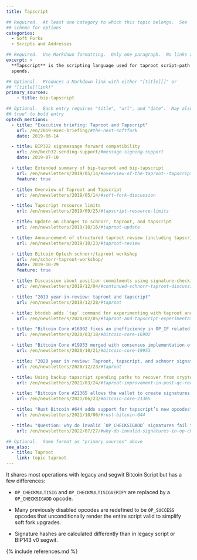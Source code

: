 ```yaml
---
title: Tapscript

## Required.  At least one category to which this topic belongs.  See
## schema for options
categories:
  - Soft Forks
  - Scripts and Addresses

## Required.  Use Markdown formatting.  Only one paragraph.  No links allowed.
excerpt: >
  **Tapscript** is the scripting language used for taproot script-path
  spends.

## Optional.  Produces a Markdown link with either "[title][]" or
## "[title](link)"
primary_sources:
    - title: bip-tapscript

## Optional.  Each entry requires "title", "url", and "date".  May also use "feature:
## true" to bold entry
optech_mentions:
  - title: "Executive briefing: Taproot and Tapscript"
    url: /en/2019-exec-briefing/#the-next-softfork
    date: 2019-06-14

  - title: BIP322 signmessage forward compatibility
    url: /en/bech32-sending-support/#message-signing-support
    date: 2019-07-10

  - title: Extended summary of bip-taproot and bip-tapscript
    url: /en/newsletters/2019/05/14/#overview-of-the-taproot--tapscript-proposed-bips
    feature: true

  - title: Overview of Taproot and Tapscript
    url: /en/newsletters/2019/05/14/#soft-fork-discussion

  - title: Tapscript resource limits
    url: /en/newsletters/2019/09/25/#tapscript-resource-limits

  - title: Update on changes to schnorr, taproot, and tapscript
    url: /en/newsletters/2019/10/16/#taproot-update

  - title: Announcement of structured taproot review (including tapscript)
    url: /en/newsletters/2019/10/23/#taproot-review

  - title: Bitcoin Optech schnorr/taproot workshop
    url: /en/schorr-taproot-workshop/
    date: 2019-10-29
    feature: true

  - title: Discussion about position commitments using signature-checking opcodes
    url: /en/newsletters/2019/12/04/#continued-schnorr-taproot-discussion

  - title: "2019 year-in-review: taproot and tapscript"
    url: /en/newsletters/2019/12/28/#taproot

  - title: btcdeb adds `tap` command for experimenting with taproot and tapscript
    url: /en/newsletters/2020/02/05/#taproot-and-tapscript-experimentation-tool

  - title: "Bitcoin Core #16902 fixes an inefficiency in OP_IF related opcodes"
    url: /en/newsletters/2020/03/18/#bitcoin-core-16902

  - title: "Bitcoin Core #19953 merged with consensus implementation of BIP342"
    url: /en/newsletters/2020/10/21/#bitcoin-core-19953

  - title: "2020 year in review: Taproot, tapscript, and schnorr signatures"
    url: /en/newsletters/2020/12/23/#taproot

  - title: Using backup tapscript spending paths to recover from crypto breaks
    url: /en/newsletters/2021/03/24/#taproot-improvement-in-post-qc-recovery-at-no-onchain-cost

  - title: "Bitcoin Core #21365 allows the wallet to create signatures for tapscript spends"
    url: /en/newsletters/2021/06/23/#bitcoin-core-21365

  - title: "Rust Bitcoin #644 adds support for tapscript’s new opcodes"
    url: /en/newsletters/2021/10/06/#rust-bitcoin-644

  - title: "Question: why do invalid `OP_CHECKSIGADD` signatures fail their script?"
    url: /en/newsletters/2022/07/27/#why-do-invalid-signatures-in-op-checksigadd-not-push-to-the-stack

## Optional.  Same format as "primary_sources" above
see_also:
  - title: Taproot
    link: topic taproot
---
```

It shares most operations with legacy and segwit Bitcoin Script but
has a few differences:

- `OP_CHECKMULTISIG` and `OP_CHECKMULTISIGVERIFY` are replaced by a
  `OP_CHECKSIGADD` opcode.

- Many previously disabled opcodes are redefined to be `OP_SUCCESS` opcodes that
  unconditionally render the entire script valid to simplify soft fork
  upgrades.

- Signature hashes are calculated differently than in legacy script or
  BIP143 v0 segwit.

{% include references.md %}
